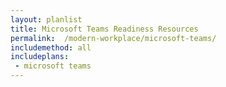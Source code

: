 ```yaml
---
layout: planlist
title: Microsoft Teams Readiness Resources
permalink:  /modern-workplace/microsoft-teams/
includemethod: all
includeplans:
 - microsoft teams
---
```

